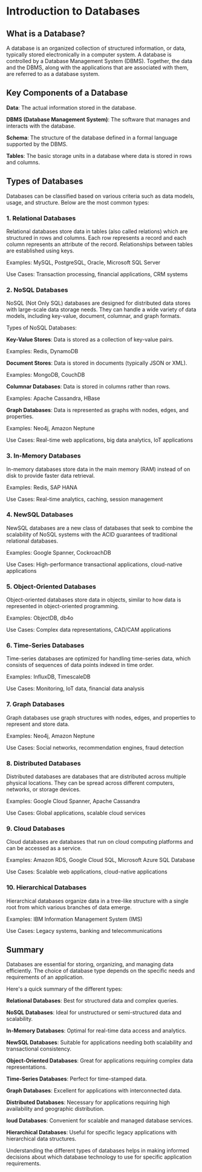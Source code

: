 # Introduction to Databases

## What is a Database?

A database is an organized collection of structured information, or data, typically stored electronically in a computer system. 
A database is controlled by a Database Management System (DBMS). 
Together, the data and the DBMS, along with the applications that are associated with them, are referred to as a database system.

## Key Components of a Database

**Data**: The actual information stored in the database.

**DBMS (Database Management System)**: The software that manages and interacts with the database.

**Schema**: The structure of the database defined in a formal language supported by the DBMS.

**Tables**: The basic storage units in a database where data is stored in rows and columns.


## Types of Databases

Databases can be classified based on various criteria such as data models, usage, and structure. Below are the most common types:

### 1. Relational Databases

Relational databases store data in tables (also called relations) which are structured in rows and columns. 
Each row represents a record and each column represents an attribute of the record. 
Relationships between tables are established using keys.

Examples: MySQL, PostgreSQL, Oracle, Microsoft SQL Server

Use Cases: Transaction processing, financial applications, CRM systems

### 2. NoSQL Databases

NoSQL (Not Only SQL) databases are designed for distributed data stores with large-scale data storage needs. 
They can handle a wide variety of data models, including key-value, document, columnar, and graph formats.

Types of NoSQL Databases:

**Key-Value Stores**: Data is stored as a collection of key-value pairs.

Examples: Redis, DynamoDB

**Document Stores**: Data is stored in documents (typically JSON or XML).

Examples: MongoDB, CouchDB

**Columnar Databases**: Data is stored in columns rather than rows.

Examples: Apache Cassandra, HBase

**Graph Databases**: Data is represented as graphs with nodes, edges, and properties.

Examples: Neo4j, Amazon Neptune

Use Cases: Real-time web applications, big data analytics, IoT applications

### 3. In-Memory Databases

In-memory databases store data in the main memory (RAM) instead of on disk to provide faster data retrieval.

Examples: Redis, SAP HANA

Use Cases: Real-time analytics, caching, session management

### 4. NewSQL Databases

NewSQL databases are a new class of databases that seek to combine the scalability of NoSQL systems with the ACID guarantees of traditional relational databases.

Examples: Google Spanner, CockroachDB

Use Cases: High-performance transactional applications, cloud-native applications

### 5. Object-Oriented Databases

Object-oriented databases store data in objects, similar to how data is represented in object-oriented programming.

Examples: ObjectDB, db4o

Use Cases: Complex data representations, CAD/CAM applications

### 6. Time-Series Databases

Time-series databases are optimized for handling time-series data, which consists of sequences of data points indexed in time order.

Examples: InfluxDB, TimescaleDB

Use Cases: Monitoring, IoT data, financial data analysis

### 7. Graph Databases

Graph databases use graph structures with nodes, edges, and properties to represent and store data.

Examples: Neo4j, Amazon Neptune

Use Cases: Social networks, recommendation engines, fraud detection

### 8. Distributed Databases

Distributed databases are databases that are distributed across multiple physical locations. They can be spread across different computers, networks, or storage devices.

Examples: Google Cloud Spanner, Apache Cassandra

Use Cases: Global applications, scalable cloud services

### 9. Cloud Databases

Cloud databases are databases that run on cloud computing platforms and can be accessed as a service.

Examples: Amazon RDS, Google Cloud SQL, Microsoft Azure SQL Database

Use Cases: Scalable web applications, cloud-native applications

### 10. Hierarchical Databases

Hierarchical databases organize data in a tree-like structure with a single root from which various branches of data emerge.

Examples: IBM Information Management System (IMS)

Use Cases: Legacy systems, banking and telecommunications

## Summary

Databases are essential for storing, organizing, and managing data efficiently. 
The choice of database type depends on the specific needs and requirements of an application. 

Here's a quick summary of the different types:

**Relational Databases**: Best for structured data and complex queries.

**NoSQL Databases**: Ideal for unstructured or semi-structured data and scalability.

**In-Memory Databases**: Optimal for real-time data access and analytics.

**NewSQL Databases**: Suitable for applications needing both scalability and transactional consistency.

**Object-Oriented Databases**: Great for applications requiring complex data representations.

**Time-Series Databases**: Perfect for time-stamped data.

**Graph Databases**: Excellent for applications with interconnected data.

**Distributed Databases**: Necessary for applications requiring high availability and geographic distribution.

**loud Databases**: Convenient for scalable and managed database services.

**Hierarchical Databases**: Useful for specific legacy applications with hierarchical data structures.

Understanding the different types of databases helps in making informed decisions about which database technology to use for specific application requirements.
